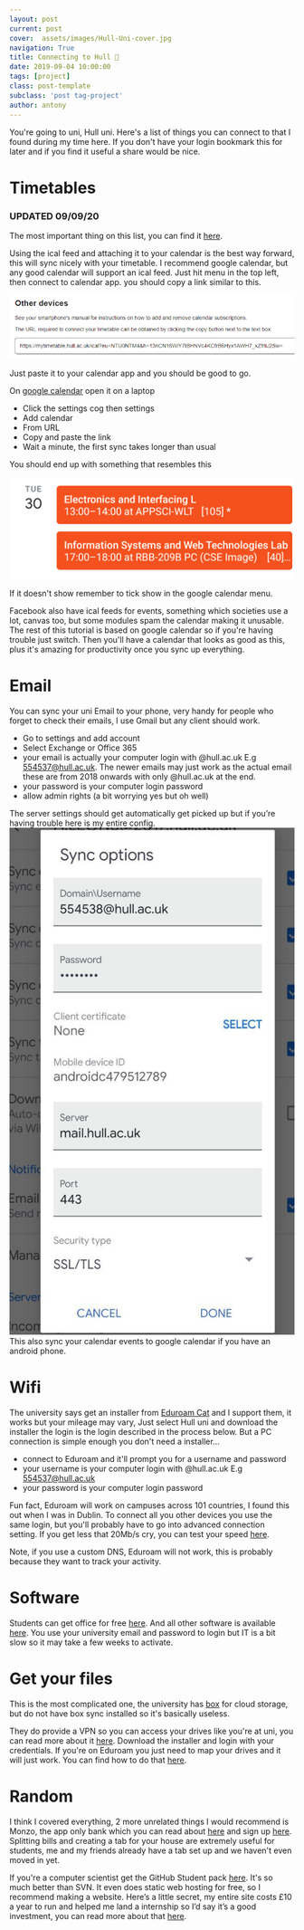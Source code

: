 ```yaml
---
layout: post
current: post
cover:  assets/images/Hull-Uni-cover.jpg
navigation: True
title: Connecting to Hull 🏫
date: 2019-09-04 10:00:00
tags: [project]
class: post-template
subclass: 'post tag-project'
author: antony
---
```


You're going to uni, Hull uni. Here's a list of things you can connect to that I found during my time here. If you don't have your login bookmark this for later and if you find it useful a share would be nice.

# Timetables
### UPDATED 09/09/20 
The most important thing on this list, you can find it [here](https://mytimetable.hull.ac.uk/). 

Using the ical feed and attaching it to your calendar is the best way forward, this will sync nicely with your timetable. I recommend google calendar, but any good calendar will support an ical feed. Just hit menu in the top left, then connect to calendar app. you should copy a link similar to this.

![alt text](assets/images/calendar-link.png "Calendar Link")

Just paste it to your calendar app and you should be good to go.

On [google calendar](https://calendar.google.com "Google Calendar") open it on a laptop
* Click the settings cog then settings
* Add calendar
* From URL
* Copy and paste the link
* Wait a minute, the first sync takes longer than usual
  
You should end up with something that resembles this

![alt text](assets/images/calendar-screenshot.png "Calendar Screenshot")

If it doesn't show remember to tick show in the google calendar menu.

Facebook also have ical feeds for events, something which societies use a lot, canvas too, but some modules spam the calendar making it unusable.
The rest of this tutorial is based on google calendar so if you're having trouble just switch. Then you'll have a calendar that looks as good as this, plus it's amazing for productivity once you sync up everything.

# Email
You can sync your uni Email to your phone, very handy for people who forget to check their emails, I use Gmail but any client should work. 
* Go to settings and add account
* Select Exchange or Office 365
* your email is actually your computer login with @hull.ac.uk E.g 554537@hull.ac.uk. The newer emails may just work as the actual email these are from 2018 onwards with only @hull.ac.uk at the end.
* your password is your computer login password
* allow admin rights (a bit worrying yes but oh well)

The server settings should get automatically get picked up but if you’re having trouble here is my entire config.
![alt text](assets/images/email-screenshot.jpg "Email Screenshot")
This also sync your calendar events to google calendar if you have an android phone.

# Wifi
The university says get an installer from [Eduroam Cat](https://cat.eduroam.org/ "Eduroam") and I support them, it works but your mileage may vary, Just select Hull uni and download the installer the login is the login described in the process below. But a PC connection is simple enough you don't need a installer...
* connect to Eduroam and it'll prompt you for a username and password
* your username is your computer login with @hull.ac.uk E.g 554537@hull.ac.uk
* your password is your computer login password

Fun fact, Eduroam will work on campuses across 101 countries, I found this out when I was in Dublin. To connect all you other devices you use the same login, but you'll probably have to go into advanced connection setting. If you get less that 20Mb/s cry, you can test your speed [here](https://speed.leons.dev "Speed Test").

Note, if you use a custom DNS, Eduroam will not work, this is probably because they want to track your activity.

# Software
Students can get office for free [here](https://www.microsoft.com/en-gb/education/products/office "Office"). And all other software is available [here](https://e5.onthehub.com/WebStore/ProductsByMajorVersionList.aspx?cmi_cs=1&cmi_mnuMain=433748da-f0a6-e811-8109-000d3af41938&ws=8fabf8c8-de0b-e211-bd05-f04da23e67f6&vsro=8 "OnTheHub"). You use your university email and password to login but IT is a bit slow so it may take a few weeks to activate.

# Get your files
This is the most complicated one, the university has [box](http://box.hull.ac.uk "box") for cloud storage, but do not have box sync installed so it's basically useless.

They do provide a VPN so you can access your drives like you're at uni, you can read more about it [here](https://support.hull.ac.uk/tas/public/ssp/content/detail/knowledgeitem?unid=3092637de12b41e696830e57acec3891 "VPN"). Download the installer and login with your credentials. If you're on Eduroam you just need to map your drives and it will just work. You can find how to do that [here](https://support.hull.ac.uk/tas/public/ssp/content/detail/knowledgeitem?unid=c03ca580-4407-4a01-9e07-7f2b08a82c6d "Map Drives").

# Random
I think I covered everything, 2 more unrelated things 
I would recommend is Monzo, the app only bank which you can read about [here](https://blog.leons.dev/better-banking "Monzo Blog") and sign up [here](https://join.monzo.com/r/m4oo8cy "Join Monzo"). Splitting bills and creating a tab for your house are extremely useful for students, me and my friends already have a tab set up and we haven't even moved in yet.

If you're a computer scientist get the GitHub Student pack [here](https://education.github.com/pack "student pack"). It's so much better than SVN. It even does static web hosting for free, so I recommend making a website. Here’s a little secret, my entire site costs £10 a year to run and helped me land a internship so I’d say it’s a good investment, you can read more about that [here](https://blog.leons.dev/tooling).
